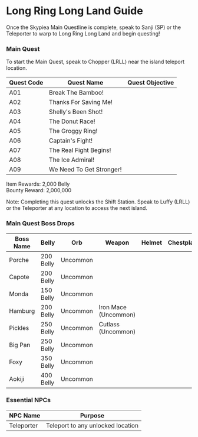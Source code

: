 # Long Ring Long Land Guide

Once the Skypiea Main Questline is complete, speak to Sanji (SP) or the Teleporter to warp to Long Ring Long Land and begin questing!

### Main Quest

To start the Main Quest, speak to Chopper (LRLL) near the island teleport location.

| Quest Code| Quest Name                | Quest Objective|
|-----------|-----------                |-----------|
| A01       | Break The Bamboo!         ||
| A02       | Thanks For Saving Me!     ||
| A03       | Shelly's Been Shot!       ||
| A04       | The Donut Race!           ||
| A05       | The Groggy Ring!          ||
| A06       | Captain's Fight!          ||
| A07       | The Real Fight Begins!    ||
| A08       | The Ice Admiral!          ||
| A09       | We Need To Get Stronger!  ||

Item Rewards: 2,000 Belly<br>
Bounty Reward: 2,000,000

Note: Completing this quest unlocks the Shift Station. Speak to Luffy (LRLL) or the Teleporter at any location to access the next island.

### Main Quest Boss Drops

| Boss Name | Belly      | Orb       | Weapon                | Helmet    | Chestplate | Leggings  | Boots     | Other           |
|-----------|----------- |-----------|-----------            |-----------|----------- |-----------|-----------|-----------      |
| Porche    | 200 Belly  | Uncommon  |                       |           |            |           |           |                 |
| Capote    | 200 Belly  | Uncommon  |                       |           |            |           |           |                 |
| Monda     | 150 Belly  | Uncommon  |                       |           |            |           |           |                 |
| Hamburg   | 200 Belly  | Uncommon  | Iron Mace (Uncommon)  |           |            |           |           |                 |
| Pickles   | 250 Belly  | Uncommon  | Cutlass (Uncommon)    |           |            |           |           |                 |
| Big Pan   | 250 Belly  | Uncommon  |                       |           |            |           |           |                 |
| Foxy      | 350 Belly  | Uncommon  |                       |           |            |           |           | Noro Fragment   |
| Aokiji    | 400 Belly  | Uncommon  |                       |           |            |           |           |                 |


### Essential NPCs

| NPC Name         | Purpose                                        |
|-------------     |-----------                                     |
| Teleporter       | Teleport to any unlocked location              |